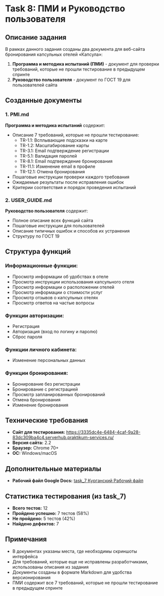 # Task 8: ПМИ и Руководство пользователя

## Описание задания

В рамках данного задания созданы два документа для веб-сайта бронирования капсульных отелей «Капсула»:

1. **Программа и методика испытаний (ПМИ)** - документ для проверки требований, которые не прошли тестирование в предыдущем спринте
2. **Руководство пользователя** - документ по ГОСТ 19 для пользователей сайта

## Созданные документы

### 1. PMI.md
**Программа и методика испытаний** содержит:
- Описание 7 требований, которые не прошли тестирование:
  - TR-1.1: Всплывающие подсказки на карте
  - TR-1.2: Масштабирование карты
  - TR-3.1: Email подтверждение регистрации
  - TR-5.1: Валидация паролей
  - TR-8.1: Email подтверждение бронирования
  - TR-11.1: Изменение email в профиле
  - TR-12.1: Отмена бронирования
- Пошаговые инструкции проверки каждого требования
- Ожидаемые результаты после исправления ошибок
- Критерии соответствия и порядок проведения испытаний

### 2. USER_GUIDE.md
**Руководство пользователя** содержит:
- Полное описание всех функций сайта
- Пошаговые инструкции для пользователей
- Описание типичных ошибок и способов их устранения
- Структуру по ГОСТ 19

## Структура функций

### Информационные функции:
- Просмотр информации об удобствах в отеле
- Просмотр инструкции использования капсульного отеля
- Просмотр информации о расположении отелей
- Просмотр информации о стоимости услуг
- Просмотр отзывов о капсульных отелях
- Просмотр ответов на частые вопросы

### Функции авторизации:
- Регистрация
- Авторизация (вход по логину и паролю)
- Сброс пароля

### Функции личного кабинета:
- Изменение персональных данных

### Функции бронирования:
- Бронирование без регистрации
- Бронирование с регистрацией
- Просмотр запланированных бронирований
- Отмена бронирования
- Изменение бронирования

## Технические требования

- **Сайт для тестирования:** https://3335dc4e-6484-4caf-9a28-83dc309ba4c4.serverhub.praktikum-services.ru/
- **Версия сайта:** 2.2
- **Браузер:** Chrome 70+
- **ОС:** Windows/macOS

## Дополнительные материалы

- **Рабочий файл Google Docs:** [task_7 Курганский Рабочий файл](https://docs.google.com/document/d/1UH8ciL9cEjUYuqJD31R6a-GPNdORScmuUM0psp3LsBs/edit?tab=t.0)

## Статистика тестирования (из task_7)

- **Всего тестов:** 12
- **Пройдено успешно:** 7 тестов (58%)
- **Не пройдено:** 5 тестов (42%)
- **Найдено дефектов:** 7

## Примечания

- В документах указаны места, где необходимы скриншоты интерфейса
- Для требований, которые еще не исправлены разработчиками, использованы описания из задания
- Документы созданы в формате Markdown для удобства версионирования
- ПМИ содержит все 7 требований, которые не прошли тестирование в предыдущем спринте